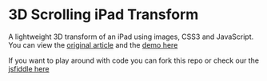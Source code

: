 # 3D Scrolling iPad Transform

A lightweight 3D transform of an iPad using images, CSS3 and JavaScript.  You can view the
[original article](http://words.weareloring.com/development/3d-scrolling-ipad-transform-using-css-and-js)
and the [demo here](http://words.weareloring.com/demo/ipad-transform/)

If you want to play around with code you can fork this repo or check our the
[jsfiddle here](http://jsfiddle.net/hrsUe/)